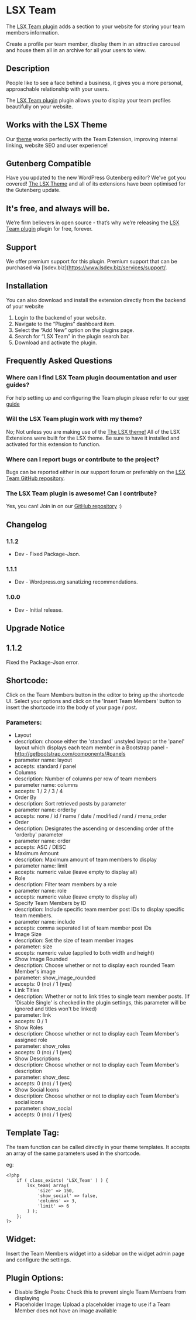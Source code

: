 # LSX Team

The [LSX Team plugin](https://lsx.lsdev.biz/extensions/team/) adds a section to your website for storing your team members information. 

Create a profile per team member, display them in an attractive carousel and house them all in an archive for all your users to view. 

## Description
People like to see a face behind a business, it gives you a more personal, approachable relationship with your users. 

The [LSX Team plugin](https://lsx.lsdev.biz/extensions/team/) plugin allows you to display your team profiles beautifully on your website. 

## Works with the LSX Theme
Our  [theme](https://lsx.lsdev.biz/) works perfectly with the Team Extension, improving internal linking, website SEO and user experience! 

## Gutenberg Compatible
Have you updated to the new WordPress Gutenberg editor? We've got you covered! [The LSX Theme](https://lsx.lsdev.biz/) and all of its extensions have been optimised for the Gutenberg update. 

## It's free, and always will be.
We’re firm believers in open source - that’s why we’re releasing the [LSX Team plugin](https://lsx.lsdev.biz/extensions/team/) plugin for free, forever. 

## Support
We offer premium support for this plugin. Premium support that can be purchased via [lsdev.biz](https://www.lsdev.biz/services/support/.

## Installation
You can also download and install the extension directly from the backend of your website

1. Login to the backend of your website.
2. Navigate to the “Plugins” dashboard item.
3. Select the “Add New” option on the plugins page.
4. Search for “LSX Team” in the plugin search bar.
5. Download and activate the plugin.

## Frequently Asked Questions
### Where can I find LSX Team plugin documentation and user guides?
For help setting up and configuring the Team plugin please refer to our [user guide](https://www.lsdev.biz/documentation/lsx/team-extension/)
### Will the LSX Team plugin work with my theme?
No; Not unless you are making use of the [The LSX theme!](https://lsx.lsdev.biz/) 
All of the LSX Extensions were built for the LSX theme. Be sure to have it installed and activated for this extension to function. 
### Where can I report bugs or contribute to the project?
Bugs can be reported either in our support forum or preferably on the [LSX Team GitHub repository](https://github.com/lightspeeddevelopment/lsx/issues).
### The LSX Team plugin is awesome! Can I contribute?
Yes, you can! Join in on our [GitHub repository](https://github.com/lightspeeddevelopment/lsx-team) :)

## Changelog

### 1.1.2
* Dev -  Fixed Package-Json.

### 1.1.1
* Dev - Wordpress.org sanatizing recommendations.

### 1.0.0
* Dev - Initial release.

## Upgrade Notice

## 1.1.2
Fixed the Package-Json error. 

## Shortcode:

Click on the Team Members button in the editor to bring up the shortcode UI. Select your options and click on the 'Insert Team Members' button to insert the shortcode into the body of your page / post.

### Parameters:

- Layout
 - description: choose either the 'standard' unstyled layout or the 'panel' layout which displays each team member in a Bootstrap panel - http://getbootstrap.com/components/#panels
 - parameter name: layout
 - accepts: standard / panel
- Columns
 - description: Number of columns per row of team members
 - parameter name: columns
 - accepts: 1 / 2 / 3 / 4
- Order By
 - description: Sort retrieved posts by parameter 
 - parameter name: orderby
 - accepts: none / id / name / date / modified / rand / menu_order
- Order
 - description: Designates the ascending or descending order of the 'orderby' parameter
 - parameter name: order
 - accepts: ASC / DESC
- Maximum Amount
 - description: Maximum amount of team members to display
 - parameter name: limit
 - accepts: numeric value (leave empty to display all)
- Role
 - description: Filter team members by a role
 - parameter name: role
 - accepts: numeric value (leave empty to display all)
- Specify Team Members by ID
 - description: Include specific team member post IDs to display specific team members.
 - parameter name: include
 - accepts: comma seperated list of team member post IDs
- Image Size
 - description: Set the size of team member images
 - parameter: size
 - accepts: numeric value (applied to both width and height)
- Show Image Rounded
 - description: Choose whether or not to display each rounded Team Member's image
 - parameter: show_image_rounded
 - accepts: 0 (no) / 1 (yes)
- Link Titles
 - description: Whether or not to link titles to single team member posts. (If 'Disable Single' is checked in the plugin settings, this parameter will be ignored and titles won't be linked)
 - parameter: link
 - accepts: 0 / 1
- Show Roles
 - description: Choose whether or not to display each Team Member's assigned role
 - parameter: show_roles
 - accepts: 0 (no) / 1 (yes)
- Show Descriptions
 - description: Choose whether or not to display each Team Member's description
 - parameter: show_desc
 - accepts: 0 (no) / 1 (yes)
- Show Social Icons
 - description: Choose whether or not to display each Team Member's social icons
 - parameter: show_social
 - accepts: 0 (no) / 1 (yes)

## Template Tag:

The team function can be called directly in your theme templates. It accepts an array of the same parameters used in the shortcode.

eg:
```
<?php
	if ( class_exists( 'LSX_Team' ) ) {
        lsx_team( array(
            'size' => 150,
            'show_social' => false,
            'columns' => 3,
            'limit' => 6
        ) );
    };
?>
```

## Widget:

Insert the Team Members widget into a sidebar on the widget admin page and configure the settings.

## Plugin Options:

- Disable Single Posts: Check this to prevent single Team Members from displaying
- Placeholder Image: Upload a placeholder image to use if a Team Member does not have an image available
